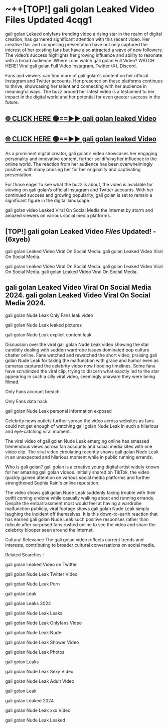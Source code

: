 # ~++[TOP!] gali golan Leaked Video Files Updated 4cqg1

 gali golan Lekaed onlyfans trending video a rising star in the realm of digital creation, has garnered significant attention with this recent video. Her creative flair and compelling presentation have not only captured the interest of her existing fans but have also attracted a wave of new followers. The video’s success highlights her growing influence and ability to resonate with a broad audience.
Where i can watch  gali golan Full Video? WATCH HERE! Viral  gali golan Full Video Instagram, Twitter (X), Discord.


Fans and viewers can find more of  gali golan's content on her official Instagram and Twitter accounts. Her presence on these platforms continues to thrive, showcasing her talent and connecting with her audience in meaningful ways. The buzz around her latest video is a testament to her impact in the digital world and her potential for even greater success in the future.


## [🌐 CLICK HERE 🟢==►►  gali golan leaked Video ](https://onlyclips.site?title=gali_golan&ref=git)

## [🌐 CLICK HERE 🟢==►►  gali golan leaked Video ](https://onlyclips.site?title=gali_golan&ref=git)


As a prominent digital creator,  gali golan’s video showcases her engaging personality and innovative content, further solidifying her influence in the online world. The reaction from her audience has been overwhelmingly positive, with many praising her for her originality and captivating presentation.

For those eager to see what the buzz is about, the video is available for viewing on  gali golan’s official Instagram and Twitter accounts. With her continued success and growing popularity,  gali golan is set to remain a significant figure in the digital landscape.


  gali golan video Leaked Viral On Social Media the internet by storm and amazed viewers on various social media platforms.


## [TOP!]  gali golan Leaked Video *Files* Updated! - (6xyeb) 

 gali golan Leaked Video Viral On Social Media. gali golan Leaked Video Viral On Social Media.

 gali golan Leaked Video Viral On Social Media. gali golan Leaked Video Viral On Social Media. gali golan Leaked Video Viral On Social Media.


##  gali golan Leaked Video Viral On Social Media 2024. gali golan Leaked Video Viral On Social Media 2024.
 gali golan Nude Leak Only Fans leak video

 gali golan Nude Leak leaked pictures

 gali golan Nude Leak explicit content leak

Discussion over the viral  gali golan Nude Leak video showing the star candidly dealing with sudden wardrobe issues dominated pop culture chatter online. Fans watched and rewatched the short video, praising  gali golan Nude Leak for taking the malfunction with grace and humor even as cameras captured the celebrity video now flooding timelines. Some fans have scrutinized the viral clip, trying to discern what exactly led to the star appearing in such a silly viral video, seemingly unaware they were being filmed.


Only Fans account breach

Only Fans data hack

 gali golan Nude Leak personal information exposed

Celebrity news outlets further spread the video across websites as fans could not get enough of watching  gali golan Nude Leak in such a hilarious and eye-catching viral moment.


The viral video of  gali golan Nude Leak emerging online has amassed tremendous views across fan accounts and social media sites with one video clip. The viral video circulating recently shows  gali golan Nude Leak in an unexpected and hilarious moment while in public running errands.


Who is  gali golan?  gali golan is a creative young digital artist widely known for her amazing  gali golan videos. Initially shared on TikTok, the video quickly gained attention on various social media platforms and further strengthened Sophia Rain's online reputation.

The video shows  gali golan Nude Leak suddenly facing trouble with their outfit coming undone while casually walking about and running errands. Despite the embarrassment most would feel at having a wardrobe malfunction publicly, viral footage shows  gali golan Nude Leak simply laughing the incident off themselves. It is this down-to-earth reaction that has earned  gali golan Nude Leak such positive responses rather than ridicule after surprised fans rushed online to see the video and share the celebrity blooper seen around the internet.

Cultural Relevance The  gali golan video reflects current trends and interests, contributing to broader cultural conversations on social media.

Related Searches :

 gali golan Leaked Video on Twitter

 gali golan Nude Leak Twitter Video

 gali golan Nude Leak Porn

 gali golan Leak 

 gali golan Leaks 2024

 gali golan Nude Leak Leaks

 gali golan Nude Leak Onlyfans Video

 gali golan Nude Leak Nude

 gali golan Nude Leak Shower Video

 gali golan Nude Leak Photos

 gali golan Leaks

 gali golan Nude Leak Sexy Video

 gali golan Nude Leak Adult Video

 gali golan Leak

 gali golan Leaked 2024

 gali golan Nude Leak xxx Video

 gali golan Nude Leak Leaked